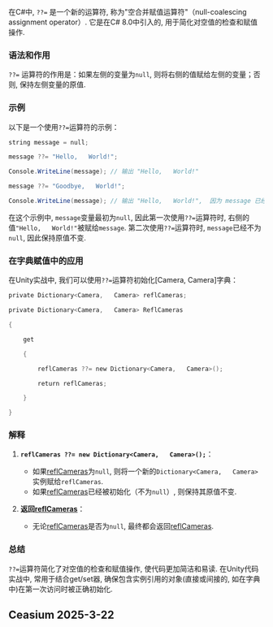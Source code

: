 在C#中,  `??=` 是一个新的运算符,  称为"空合并赋值运算符"（null-coalescing assignment operator）. 它是在C# 8.0中引入的,  用于简化对空值的检查和赋值操作. 

### 语法和作用

`??=` 运算符的作用是：如果左侧的变量为`null`,  则将右侧的值赋给左侧的变量；否则,  保持左侧变量的原值. 

### 示例

以下是一个使用`??=`运算符的示例：

``` cs
string message = null;

message ??= "Hello,   World!";

Console.WriteLine(message); // 输出 "Hello,   World!"

message ??= "Goodbye,   World!";

Console.WriteLine(message); // 输出 "Hello,   World!",  因为 message 已经不为 null
```

在这个示例中,  `message`变量最初为`null`,  因此第一次使用`??=`运算符时,  右侧的值`"Hello,   World!"`被赋给`message`. 第二次使用`??=`运算符时,  `message`已经不为`null`,  因此保持原值不变. 

### 在字典赋值中的应用

在Unity实战中,  我们可以使用`??=`运算符初始化[Camera,   Camera]字典：

```cs
private Dictionary<Camera,   Camera> reflCameras;

private Dictionary<Camera,   Camera> ReflCameras

{

    get

    {

        reflCameras ??= new Dictionary<Camera,   Camera>();

        return reflCameras;

    }

}
```

### 解释

1. **`reflCameras ??= new Dictionary<Camera,   Camera>();`**：
    
    - 如果[reflCameras](vscode-file://vscode-app/c:/Program%20Files/Microsoft%20VS%20Code/resources/app/out/vs/code/electron-sandbox/workbench/workbench.html)为`null`,  则将一个新的`Dictionary<Camera,   Camera>`实例赋给`reflCameras`. 
    - 如果[reflCameras](vscode-file://vscode-app/c:/Program%20Files/Microsoft%20VS%20Code/resources/app/out/vs/code/electron-sandbox/workbench/workbench.html)已经被初始化（不为`null`）,  则保持其原值不变. 
2. **返回[reflCameras](vscode-file://vscode-app/c:/Program%20Files/Microsoft%20VS%20Code/resources/app/out/vs/code/electron-sandbox/workbench/workbench.html)**：
    
    - 无论[reflCameras](vscode-file://vscode-app/c:/Program%20Files/Microsoft%20VS%20Code/resources/app/out/vs/code/electron-sandbox/workbench/workbench.html)是否为`null`,  最终都会返回[reflCameras](vscode-file://vscode-app/c:/Program%20Files/Microsoft%20VS%20Code/resources/app/out/vs/code/electron-sandbox/workbench/workbench.html). 

### 总结

`??=`运算符简化了对空值的检查和赋值操作,  使代码更加简洁和易读. 在Unity代码实战中,  常用于结合get/set器, 确保包含实例引用的对象(直接或间接的, 如在字典中)在第一次访问时被正确初始化. 

Ceasium 2025-3-22
---